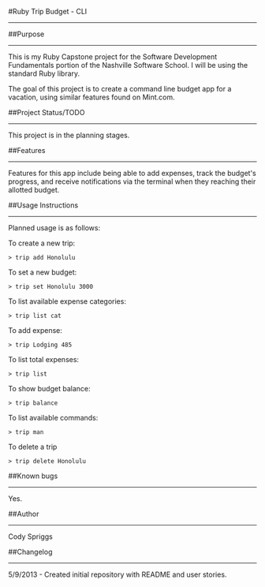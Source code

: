 #Ruby Trip Budget - CLI
<hr>

##Purpose
<hr>
This is my Ruby Capstone project for the Software Development Fundamentals portion of the Nashville Software School. I will be using the standard Ruby library.

The goal of this project is to create a command line budget app for a vacation, using similar features found on Mint.com.


##Project Status/TODO
<hr>
This project is in the planning stages.


##Features
<hr>
Features for this app include being able to add expenses, track the budget's progress, and receive notifications via the terminal when they reaching their allotted budget.


##Usage Instructions
<hr>
Planned usage is as follows:

To create a new trip:

    > trip add Honolulu

To set a new budget:

    > trip set Honolulu 3000

To list available expense categories:

    > trip list cat

To add expense:

    > trip Lodging 485

To list total expenses:

    > trip list

To show budget balance:

    > trip balance

To list available commands:

    > trip man

To delete a trip

    > trip delete Honolulu


##Known bugs
<hr>
Yes.


##Author
<hr>
Cody Spriggs


##Changelog
<hr>
5/9/2013 - Created initial repository with README and user stories.